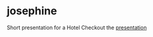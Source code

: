 # josephine
Short presentation for a Hotel
Checkout the [presentation](https://rodchenk.github.io/josephine/)
